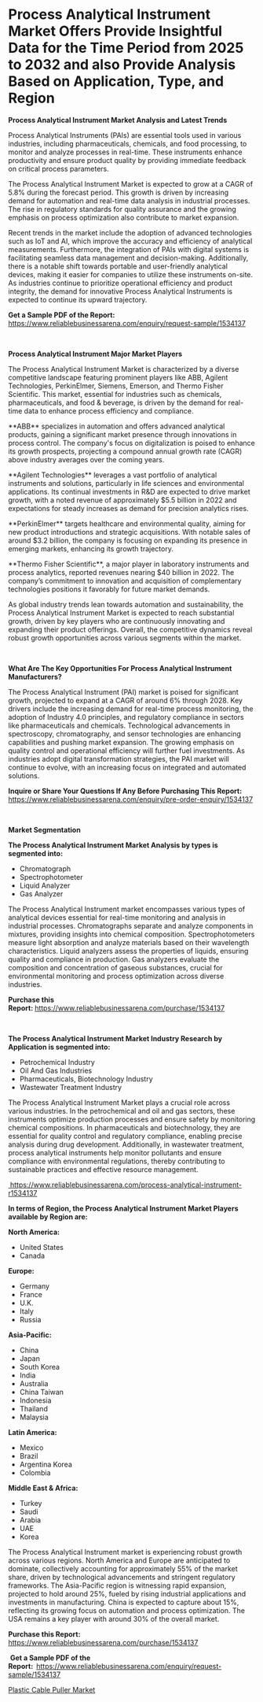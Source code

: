 <p><h1>Process Analytical Instrument Market Offers Provide Insightful Data for the Time Period from 2025 to 2032 and also Provide Analysis Based on Application, Type, and Region</h1></p><p><strong>Process Analytical Instrument Market Analysis and Latest Trends</strong></p>
<p><p>Process Analytical Instruments (PAIs) are essential tools used in various industries, including pharmaceuticals, chemicals, and food processing, to monitor and analyze processes in real-time. These instruments enhance productivity and ensure product quality by providing immediate feedback on critical process parameters.</p><p>The Process Analytical Instrument Market is expected to grow at a CAGR of 5.8% during the forecast period. This growth is driven by increasing demand for automation and real-time data analysis in industrial processes. The rise in regulatory standards for quality assurance and the growing emphasis on process optimization also contribute to market expansion.</p><p>Recent trends in the market include the adoption of advanced technologies such as IoT and AI, which improve the accuracy and efficiency of analytical measurements. Furthermore, the integration of PAIs with digital systems is facilitating seamless data management and decision-making. Additionally, there is a notable shift towards portable and user-friendly analytical devices, making it easier for companies to utilize these instruments on-site. As industries continue to prioritize operational efficiency and product integrity, the demand for innovative Process Analytical Instruments is expected to continue its upward trajectory.</p></p>
<p><strong>Get a Sample PDF of the Report:&nbsp;</strong> <a href="https://www.reliablebusinessarena.com/enquiry/request-sample/1534137?utm_campaign=2385&utm_medium=2&utm_source=Github&utm_content=ia&utm_term=17022025&utm_id=process-analytical-instrument">https://www.reliablebusinessarena.com/enquiry/request-sample/1534137</a></p>
<p>&nbsp;</p>
<p><strong>Process Analytical Instrument Major Market Players</strong></p>
<p><p>The Process Analytical Instrument Market is characterized by a diverse competitive landscape featuring prominent players like ABB, Agilent Technologies, PerkinElmer, Siemens, Emerson, and Thermo Fisher Scientific. This market, essential for industries such as chemicals, pharmaceuticals, and food & beverage, is driven by the demand for real-time data to enhance process efficiency and compliance.</p><p>**ABB** specializes in automation and offers advanced analytical products, gaining a significant market presence through innovations in process control. The company's focus on digitalization is poised to enhance its growth prospects, projecting a compound annual growth rate (CAGR) above industry averages over the coming years.</p><p>**Agilent Technologies** leverages a vast portfolio of analytical instruments and solutions, particularly in life sciences and environmental applications. Its continual investments in R&D are expected to drive market growth, with a noted revenue of approximately $5.5 billion in 2022 and expectations for steady increases as demand for precision analytics rises.</p><p>**PerkinElmer** targets healthcare and environmental quality, aiming for new product introductions and strategic acquisitions. With notable sales of around $3.2 billion, the company is focusing on expanding its presence in emerging markets, enhancing its growth trajectory.</p><p>**Thermo Fisher Scientific**, a major player in laboratory instruments and process analytics, reported revenues nearing $40 billion in 2022. The company’s commitment to innovation and acquisition of complementary technologies positions it favorably for future market demands.</p><p>As global industry trends lean towards automation and sustainability, the Process Analytical Instrument Market is expected to reach substantial growth, driven by key players who are continuously innovating and expanding their product offerings. Overall, the competitive dynamics reveal robust growth opportunities across various segments within the market.</p></p>
<p>&nbsp;</p>
<p><strong>What Are The Key Opportunities For Process Analytical Instrument Manufacturers?</strong></p>
<p><p>The Process Analytical Instrument (PAI) market is poised for significant growth, projected to expand at a CAGR of around 6% through 2028. Key drivers include the increasing demand for real-time process monitoring, the adoption of Industry 4.0 principles, and regulatory compliance in sectors like pharmaceuticals and chemicals. Technological advancements in spectroscopy, chromatography, and sensor technologies are enhancing capabilities and pushing market expansion. The growing emphasis on quality control and operational efficiency will further fuel investments. As industries adopt digital transformation strategies, the PAI market will continue to evolve, with an increasing focus on integrated and automated solutions.</p></p>
<p><strong>Inquire or Share Your Questions If Any Before Purchasing This Report:</strong> <a href="https://www.reliablebusinessarena.com/enquiry/pre-order-enquiry/1534137?utm_campaign=2385&utm_medium=2&utm_source=Github&utm_content=ia&utm_term=17022025&utm_id=process-analytical-instrument">https://www.reliablebusinessarena.com/enquiry/pre-order-enquiry/1534137</a></p>
<p>&nbsp;</p>
<p><strong>Market Segmentation</strong></p>
<p><strong>The Process Analytical Instrument Market Analysis by types is segmented into:</strong></p>
<p><ul><li>Chromatograph</li><li>Spectrophotometer</li><li>Liquid Analyzer</li><li>Gas Analyzer</li></ul></p>
<p><p>The Process Analytical Instrument market encompasses various types of analytical devices essential for real-time monitoring and analysis in industrial processes. Chromatographs separate and analyze components in mixtures, providing insights into chemical composition. Spectrophotometers measure light absorption and analyze materials based on their wavelength characteristics. Liquid analyzers assess the properties of liquids, ensuring quality and compliance in production. Gas analyzers evaluate the composition and concentration of gaseous substances, crucial for environmental monitoring and process optimization across diverse industries.</p></p>
<p><strong>Purchase this Report:&nbsp;</strong><a href="https://www.reliablebusinessarena.com/purchase/1534137?utm_campaign=2385&utm_medium=2&utm_source=Github&utm_content=ia&utm_term=17022025&utm_id=process-analytical-instrument">https://www.reliablebusinessarena.com/purchase/1534137</a></p>
<p>&nbsp;</p>
<p><strong>The Process Analytical Instrument Market Industry Research by Application is segmented into:</strong></p>
<p><ul><li>Petrochemical Industry</li><li>Oil And Gas Industries</li><li>Pharmaceuticals, Biotechnology Industry</li><li>Wastewater Treatment Industry</li></ul></p>
<p><p>The Process Analytical Instrument Market plays a crucial role across various industries. In the petrochemical and oil and gas sectors, these instruments optimize production processes and ensure safety by monitoring chemical compositions. In pharmaceuticals and biotechnology, they are essential for quality control and regulatory compliance, enabling precise analysis during drug development. Additionally, in wastewater treatment, process analytical instruments help monitor pollutants and ensure compliance with environmental regulations, thereby contributing to sustainable practices and effective resource management.</p></p>
<p><a href="https://www.reliablebusinessarena.com/process-analytical-instrument-r1534137?utm_campaign=2385&utm_medium=2&utm_source=Github&utm_content=ia&utm_term=17022025&utm_id=process-analytical-instrument">&nbsp;https://www.reliablebusinessarena.com/process-analytical-instrument-r1534137</a></p>
<p><strong>In terms of Region, the Process Analytical Instrument Market Players available by Region are:</strong></p>
<p>
    <p> <strong> North America: </strong>
        <ul>
            <li>United States</li>
            <li>Canada</li>
        </ul>
        </p> 
    <p> <strong> Europe: </strong>
        <ul>
            <li>Germany</li>
            <li>France</li>
            <li>U.K.</li>
            <li>Italy</li>
            <li>Russia</li>
        </ul>
        </p> 
    <p> <strong> Asia-Pacific: </strong>
        <ul>
            <li>China</li>
            <li>Japan</li>
            <li>South Korea</li>
            <li>India</li>
            <li>Australia</li>
            <li>China Taiwan</li>
            <li>Indonesia</li>
            <li>Thailand</li>
            <li>Malaysia</li>
        </ul>
        </p> 
    <p> <strong> Latin America: </strong>
        <ul>
            <li>Mexico</li>
            <li>Brazil</li>
            <li>Argentina Korea</li>
            <li>Colombia</li>
        </ul>
        </p> 
    <p> <strong> Middle East & Africa: </strong>
        <ul>
            <li>Turkey</li>
            <li>Saudi</li>
            <li>Arabia</li>
            <li>UAE</li>
            <li>Korea</li>
        </ul>
    </p>
    </p>
<p><p>The Process Analytical Instrument market is experiencing robust growth across various regions. North America and Europe are anticipated to dominate, collectively accounting for approximately 55% of the market share, driven by technological advancements and stringent regulatory frameworks. The Asia-Pacific region is witnessing rapid expansion, projected to hold around 25%, fueled by rising industrial applications and investments in manufacturing. China is expected to capture about 15%, reflecting its growing focus on automation and process optimization. The USA remains a key player with around 30% of the overall market.</p></p>
<p><strong>Purchase this Report: </strong><a href="https://www.reliablebusinessarena.com/purchase/1534137?utm_campaign=2385&utm_medium=2&utm_source=Github&utm_content=ia&utm_term=17022025&utm_id=process-analytical-instrument">https://www.reliablebusinessarena.com/purchase/1534137</a></p>
<p>&nbsp;<strong>Get a Sample PDF of the Report:&nbsp;&nbsp;</strong><a href="https://www.reliablebusinessarena.com/enquiry/request-sample/1534137?utm_campaign=2385&utm_medium=2&utm_source=Github&utm_content=ia&utm_term=17022025&utm_id=process-analytical-instrument">https://www.reliablebusinessarena.com/enquiry/request-sample/1534137</a></p>
<p><strong></strong></p>
<p><p><a href="https://github.com/sungbruington660/Market-Research-Report-List-1/blob/main/plastic-cable-puller-market.md?utm_campaign=2385&utm_medium=2&utm_source=Github&utm_content=ia&utm_term=17022025&utm_id=process-analytical-instrument">Plastic Cable Puller Market</a></p></p>
